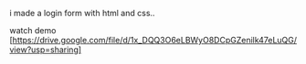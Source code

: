 i made a login form with html and css..

watch demo [https://drive.google.com/file/d/1x_DQQ3O6eLBWyO8DCpGZenilk47eLuQG/view?usp=sharing]
